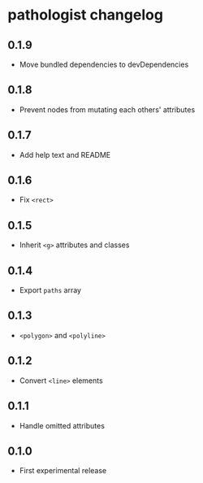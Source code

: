 # pathologist changelog

## 0.1.9

* Move bundled dependencies to devDependencies

## 0.1.8

* Prevent nodes from mutating each others' attributes

## 0.1.7

* Add help text and README

## 0.1.6

* Fix `<rect>`

## 0.1.5

* Inherit `<g>` attributes and classes

## 0.1.4

* Export `paths` array

## 0.1.3

* `<polygon>` and `<polyline>`

## 0.1.2

* Convert `<line>` elements

## 0.1.1

* Handle omitted attributes

## 0.1.0

* First experimental release
